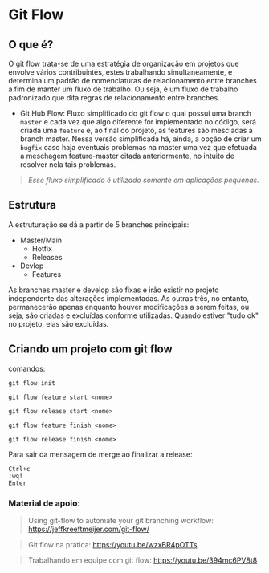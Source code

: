 # Git Flow

## O que é?

O git flow trata-se de uma estratégia de organização em projetos que envolve vários contribuintes, estes trabalhando simultaneamente, e determina um padrão de nomenclaturas de relacionamento entre branches a fim de manter um fluxo de trabalho.  Ou seja, é um fluxo de trabalho padronizado que dita regras de relacionamento entre branches. 

* Git Hub Flow: Fluxo simplificado do git flow o qual possui uma branch ``master`` e cada vez que algo diferente for implementado no código, será criada uma ``feature`` e, ao final do projeto, as features são mescladas à branch master. Nessa versão simplificada há, ainda, a opção de criar um ``bugfix`` caso haja eventuais problemas na master uma vez que efetuada a meschagem feature-master citada anteriormente, no intuito de resolver nela tais problemas. 

> *Esse fluxo simplificado é utilizado somente em aplicações pequenas.*

## Estrutura

A estruturação se dá a partir de 5 branches principais:

* Master/Main
  * Hotfix
  * Releases
* Devlop
  * Features

As branches master e develop são fixas e irão existir no projeto independente das alterações implementadas. As outras três, no entanto, permanecerão apenas enquanto houver modificações a serem feitas, ou seja, são criadas e excluídas conforme utilizadas. Quando estiver "tudo ok" no projeto, elas são excluídas. 

## Criando um projeto com git flow

comandos:

``git flow init``

``git flow feature start <nome>``

``git flow release start <nome>``

``git flow feature finish <nome>``

``git flow release finish <nome>``

Para sair da mensagem de merge ao finalizar a release:

```
Ctrl+c
:wq!
Enter
```

### Material de apoio:

> Using git-flow to automate your git branching workflow: https://jeffkreeftmeijer.com/git-flow/

> Git flow na prática: https://youtu.be/wzxBR4pOTTs

> Trabalhando em equipe com git flow: https://youtu.be/394mc6PV8t8
